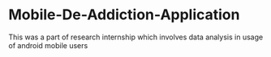 # Mobile-De-Addiction-Application
This was a part of research internship which involves data analysis in usage of android mobile users
